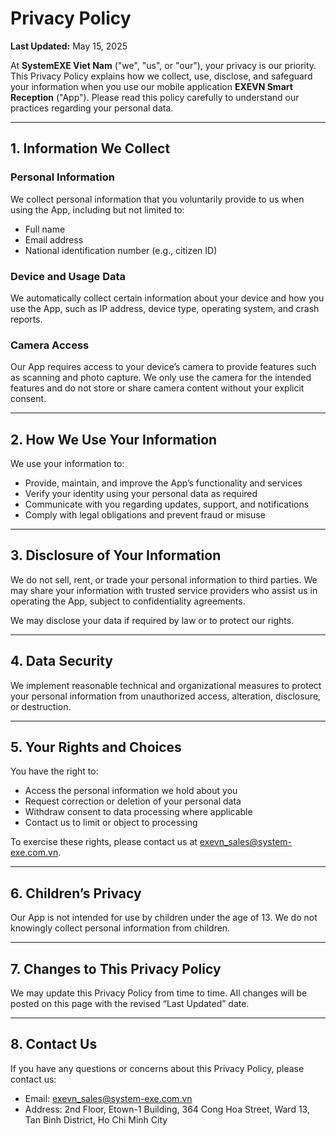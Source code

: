 # Privacy Policy

**Last Updated:** May 15, 2025

At **SystemEXE Viet Nam** ("we", "us", or "our"), your privacy is our priority. This Privacy Policy explains how we collect, use, disclose, and safeguard your information when you use our mobile application **EXEVN Smart Reception** ("App"). Please read this policy carefully to understand our practices regarding your personal data.

---

## 1. Information We Collect

### Personal Information

We collect personal information that you voluntarily provide to us when using the App, including but not limited to:

- Full name  
- Email address  
- National identification number (e.g., citizen ID)

### Device and Usage Data

We automatically collect certain information about your device and how you use the App, such as IP address, device type, operating system, and crash reports.

### Camera Access

Our App requires access to your device’s camera to provide features such as scanning and photo capture. We only use the camera for the intended features and do not store or share camera content without your explicit consent.

---

## 2. How We Use Your Information

We use your information to:

- Provide, maintain, and improve the App’s functionality and services  
- Verify your identity using your personal data as required  
- Communicate with you regarding updates, support, and notifications  
- Comply with legal obligations and prevent fraud or misuse  

---

## 3. Disclosure of Your Information

We do not sell, rent, or trade your personal information to third parties. We may share your information with trusted service providers who assist us in operating the App, subject to confidentiality agreements.

We may disclose your data if required by law or to protect our rights.

---

## 4. Data Security

We implement reasonable technical and organizational measures to protect your personal information from unauthorized access, alteration, disclosure, or destruction.

---

## 5. Your Rights and Choices

You have the right to:

- Access the personal information we hold about you  
- Request correction or deletion of your personal data  
- Withdraw consent to data processing where applicable  
- Contact us to limit or object to processing  

To exercise these rights, please contact us at exevn_sales@system-exe.com.vn.

---

## 6. Children’s Privacy

Our App is not intended for use by children under the age of 13. We do not knowingly collect personal information from children.

---

## 7. Changes to This Privacy Policy

We may update this Privacy Policy from time to time. All changes will be posted on this page with the revised “Last Updated” date.

---

## 8. Contact Us

If you have any questions or concerns about this Privacy Policy, please contact us:

- Email: exevn_sales@system-exe.com.vn  
- Address: 2nd Floor, Etown-1 Building, 364 Cong Hoa Street, Ward 13, Tan Binh District, Ho Chi Minh City
